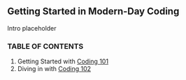 ## Getting Started in Modern-Day Coding

Intro placeholder

### TABLE OF CONTENTS

1. Getting Started with [Coding 101](cfjC101)
1. Diving in with [Coding 102](cfjC102)

